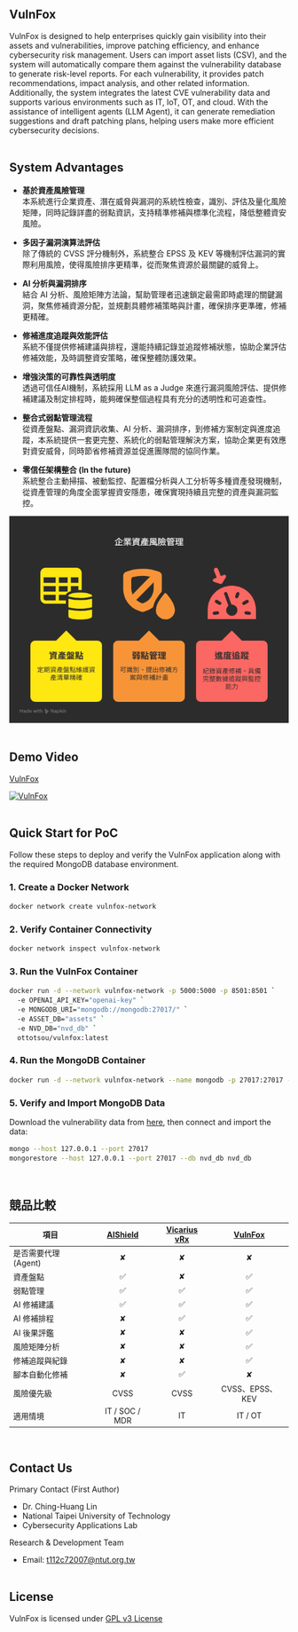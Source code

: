 ## VulnFox

VulnFox is designed to help enterprises quickly gain visibility into their assets and vulnerabilities, improve patching efficiency, and enhance cybersecurity risk management. Users can import asset lists (CSV), and the system will automatically compare them against the vulnerability database to generate risk-level reports. For each vulnerability, it provides patch recommendations, impact analysis, and other related information. Additionally, the system integrates the latest CVE vulnerability data and supports various environments such as IT, IoT, OT, and cloud. With the assistance of intelligent agents (LLM Agent), it can generate remediation suggestions and draft patching plans, helping users make more efficient cybersecurity decisions.
<br><br>

## System Advantages

- **基於資產風險管理**  
  本系統進行企業資產、潛在威脅與漏洞的系統性檢查，識別、評估及量化風險矩陣，同時記錄詳盡的弱點資訊，支持精準修補與標準化流程，降低整體資安風險。

- **多因子漏洞演算法評估**  
  除了傳統的 CVSS 評分機制外，系統整合 EPSS 及 KEV 等機制評估漏洞的實際利用風險，使得風險排序更精準，從而聚焦資源於最關鍵的威脅上。
  
- **AI 分析與漏洞排序**  
  結合 AI 分析、風險矩陣方法論，幫助管理者迅速鎖定最需即時處理的關鍵漏洞，聚焦修補資源分配，並規劃具體修補策略與計畫，確保排序更準確，修補更精確。

- **修補進度追蹤與效能評估**  
  系統不僅提供修補建議與排程，還能持續記錄並追蹤修補狀態，協助企業評估修補效能，及時調整資安策略，確保整體防護效果。

- **增強決策的可靠性與透明度**  
  透過可信任AI機制，系統採用 LLM as a Judge 來進行漏洞風險評估、提供修補建議及制定排程時，能夠確保整個過程具有充分的透明性和可追查性。

- **整合式弱點管理流程**  
  從資產盤點、漏洞資訊收集、AI 分析、漏洞排序，到修補方案制定與進度追蹤，本系統提供一套更完整、系統化的弱點管理解決方案，協助企業更有效應對資安威脅，同時節省修補資源並促進團隊間的協同作業。

- **零信任架構整合 (In the future)**<br>
  系統整合主動掃描、被動監控、配置檔分析與人工分析等多種資產發現機制，從資產管理的角度全面掌握資安隱患，確保實現持續且完整的資產與漏洞監控。
  
![photo](https://github.com/Copsychus123/vulnfox/blob/main/asset%20risk%20management.png)
<br><br>

## Demo Video
[VulnFox](https://www.youtube.com/watch?v=G1Qdwkvx3ns "VulnFox PoC Demo")
<br>

[![VulnFox](https://i.ytimg.com/vi/G1Qdwkvx3ns/hqdefault.jpg?sqp=-oaymwEiCNACELwBSFXyq4qpAxQIARUAAIhCGAFwAcABBrgC1ZjEGA==&rs=AOn4CLCT-BuaGSCUeKCq62m2hBzdZWFjlw)](https://www.youtube.com/watch?v=G1Qdwkvx3ns)
<br><br>

## Quick Start for PoC
Follow these steps to deploy and verify the VulnFox application along with the required MongoDB database environment.

### 1. Create a Docker Network
```bash
docker network create vulnfox-network
```

### 2. Verify Container Connectivity
```bash
docker network inspect vulnfox-network
```

### 3. Run the VulnFox Container
```bash
docker run -d --network vulnfox-network -p 5000:5000 -p 8501:8501 `
  -e OPENAI_API_KEY="openai-key" `
  -e MONGODB_URI="mongodb://mongodb:27017/" `
  -e ASSET_DB="assets" `
  -e NVD_DB="nvd_db" `
  ottotsou/vulnfox:latest
```
### 4. Run the MongoDB Container
```bash
docker run -d --network vulnfox-network --name mongodb -p 27017:27017 -v mongodb-data:/data/db mongodb/mongodb-community-server:latest
```

### 5. Verify and Import MongoDB Data
Download the vulnerability data from [here](https://drive.google.com/drive/folders/1ejLWrUQ9kdWzY8iI8LQ1TGy71XZLn3gy?usp=sharing), then connect and import the data:
```bash
mongo --host 127.0.0.1 --port 27017
mongorestore --host 127.0.0.1 --port 27017 --db nvd_db nvd_db
```
<br>


## 競品比較

| 項目 |  [AIShield](https://www.aishield.com.tw/) | [Vicarius vRx](https://www.cyberview.com.tw/vicarius/) | [VulnFox](https://github.com/Copsychus123/vulnfox/tree/main) |
| --- | :---: | :---: | :---: |
| 是否需要代理(Agent)  | ✘ | ✘ | ✘ |
| 資產盤點  | ✅  | ✘ | ✅ |
| 弱點管理  | ✅  | ✅ | ✅ |
| AI 修補建議  | ✅  | ✅ | ✅ |
| AI 修補排程  | ✘ | ✅ | ✅ |
| AI 後果評鑑  | ✘ | ✘ | ✅ |
| 風險矩陣分析  | ✘ | ✘ | ✅ |
| 修補追蹤與紀錄  | ✘ | ✘ | ✅ |
| 腳本自動化修補 | ✘  | ✅ | ✘ |
| 風險優先級  | CVSS  | &nbsp;&nbsp;&nbsp;CVSS&nbsp;&nbsp;&nbsp; | CVSS、EPSS、KEV |
| 適用情境 |IT / SOC / MDR | IT | IT / OT |

<br>

## Contact Us  
Primary Contact (First Author)
- Dr. Ching-Huang Lin
- National Taipei University of Technology 
- Cybersecurity Applications Lab

Research & Development Team
- Email: t112c72007@ntut.org.tw
<br><br>

## License
VulnFox is licensed under [GPL v3 License](https://github.com/Copsychus123/vulnfox/blob/main/LICENSE.txt)
